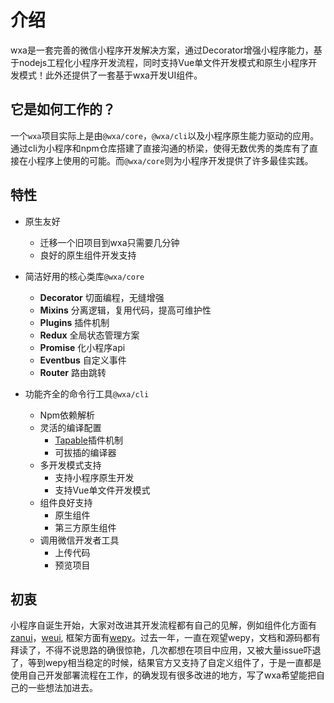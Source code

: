# 介绍
wxa是一套完善的微信小程序开发解决方案，通过Decorator增强小程序能力，基于nodejs工程化小程序开发流程，同时支持Vue单文件开发模式和原生小程序开发模式！此外还提供了一套基于wxa开发UI组件。

## 它是如何工作的？
一个`wxa`项目实际上是由`@wxa/core`，`@wxa/cli`以及小程序原生能力驱动的应用。通过cli为小程序和npm仓库搭建了直接沟通的桥梁，使得无数优秀的类库有了直接在小程序上使用的可能。而`@wxa/core`则为小程序开发提供了许多最佳实践。

## 特性
- 原生友好
    - 迁移一个旧项目到wxa只需要几分钟
    - 良好的原生组件开发支持

- 简洁好用的核心类库`@wxa/core`
    - **Decorator** 切面编程，无缝增强
    - **Mixins** 分离逻辑，复用代码，提高可维护性
    - **Plugins** 插件机制
    - **Redux** 全局状态管理方案
    - **Promise** 化小程序api
    - **Eventbus** 自定义事件
    - **Router** 路由跳转

- 功能齐全的命令行工具`@wxa/cli`
    - Npm依赖解析
    - 灵活的编译配置
        - [Tapable](https://github.com/webpack/tapable)插件机制
        - 可拔插的编译器
    - 多开发模式支持
        - 支持小程序原生开发
        - 支持Vue单文件开发模式
    - 组件良好支持
        - 原生组件
        - 第三方原生组件
    - 调用微信开发者工具
        - 上传代码
        - 预览项目

## 初衷
小程序自诞生开始，大家对改进其开发流程都有自己的见解，例如组件化方面有[zanui](https://github.com/youzan/zanui-weapp)，[weui](https://github.com/Tencent/weui-wxss/), 框架方面有[wepy](https://github.com/Tencent/wepy)。过去一年，一直在观望wepy，文档和源码都有拜读了，不得不说思路的确很惊艳，几次都想在项目中应用，又被大量issue吓退了，等到wepy相当稳定的时候，结果官方又支持了自定义组件了，于是一直都是使用自己开发部署流程在工作，的确发现有很多改进的地方，写了wxa希望能把自己的一些想法加进去。
